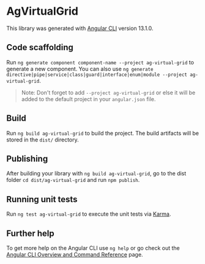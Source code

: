 # AgVirtualGrid

This library was generated with [Angular CLI](https://github.com/angular/angular-cli) version 13.1.0.

## Code scaffolding

Run `ng generate component component-name --project ag-virtual-grid` to generate a new component. You can also use `ng generate directive|pipe|service|class|guard|interface|enum|module --project ag-virtual-grid`.
> Note: Don't forget to add `--project ag-virtual-grid` or else it will be added to the default project in your `angular.json` file. 

## Build

Run `ng build ag-virtual-grid` to build the project. The build artifacts will be stored in the `dist/` directory.

## Publishing

After building your library with `ng build ag-virtual-grid`, go to the dist folder `cd dist/ag-virtual-grid` and run `npm publish`.

## Running unit tests

Run `ng test ag-virtual-grid` to execute the unit tests via [Karma](https://karma-runner.github.io).

## Further help

To get more help on the Angular CLI use `ng help` or go check out the [Angular CLI Overview and Command Reference](https://angular.io/cli) page.
